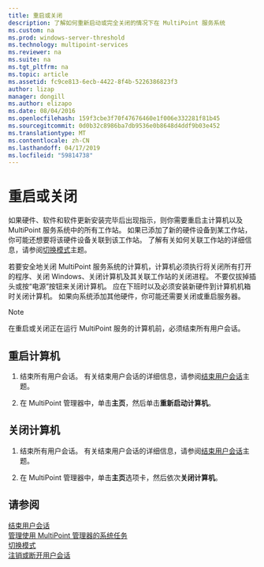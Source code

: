 ```yaml
---
title: 重启或关闭
description: 了解如何重新启动或完全关闭的情况下在 MultiPoint 服务系统
ms.custom: na
ms.prod: windows-server-threshold
ms.technology: multipoint-services
ms.reviewer: na
ms.suite: na
ms.tgt_pltfrm: na
ms.topic: article
ms.assetid: fc9ce813-6ecb-4422-8f4b-5226386823f3
author: lizap
manager: dongill
ms.author: elizapo
ms.date: 08/04/2016
ms.openlocfilehash: 159f3cbe3f70f47676460e1f006e332281f81b45
ms.sourcegitcommit: 0d0b32c8986ba7db9536e0b8648d4ddf9b03e452
ms.translationtype: MT
ms.contentlocale: zh-CN
ms.lasthandoff: 04/17/2019
ms.locfileid: "59814738"
---
```

# <a name="restart-or-shut-down"></a>重启或关闭
如果硬件、软件和软件更新安装完毕后出现指示，则你需要重启主计算机以及 MultiPoint 服务系统中的所有工作站。 如果已添加了新的硬件设备到某工作站，你可能还想要将该硬件设备关联到该工作站。 了解有关如何关联工作站的详细信息，请参阅[切换模式](Switch-Between-Modes.md)主题。  
  
若要安全地关闭 MultiPoint 服务系统的计算机，计算机必须执行将关闭所有打开的程序、关闭 Windows、关闭计算机及其关联工作站的关闭进程。 不要仅拔掉插头或按“电源”按钮来关闭计算机。 应在下班时以及必须安装新硬件到计算机机箱时关闭计算机。  如果向系统添加其他硬件，你可能还需要关闭或重启服务器。  
  
> [!NOTE]  
> 在重启或关闭正在运行 MultiPoint 服务的计算机前，必须结束所有用户会话。  
  
## <a name="restart-the-computer"></a>重启计算机  
  
1.  结束所有用户会话。 有关结束用户会话的详细信息，请参阅[结束用户会话](End-a-User-Session.md)主题。  
  
2.  在 MultiPoint 管理器中，单击**主页**，然后单击**重新启动计算机**。  
  
## <a name="shut-down-the-computer"></a>关闭计算机  
  
1.  结束所有用户会话。 有关结束用户会话的详细信息，请参阅[结束用户会话](End-a-User-Session.md)主题。  
  
2.  在 MultiPoint 管理器中，单击**主页**选项卡，然后依次**关闭计算机**。  
  
## <a name="see-also"></a>请参阅  
[结束用户会话](End-a-User-Session.md)  
[管理使用 MultiPoint 管理器的系统任务](Manage-System-Tasks-Using-MultiPoint-Manager.md)  
[切换模式](Switch-Between-Modes.md)  
[注销或断开用户会话](Log-off-or-Disconnect-User-Sessions.md)